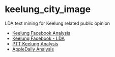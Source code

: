 # keelung_city_image

LDA text mining for Keelung related public opinion

- [Keelung Facebook Analysis](http://blog.leoluyi.ml/keelung_city_image/fb_ananysis.html)
- [Keelung Facebook - LDA](http://blog.leoluyi.ml/keelung_city_image/fb_kl_ldavis/)
- [PTT Keelung Analysis](http://blog.leoluyi.ml/keelung_city_image/ptt_kl_analysis.html)
- [AppleDaily Analysis](http://blog.leoluyi.ml/keelung_city_image/appledaily_kl_analysis.html)
